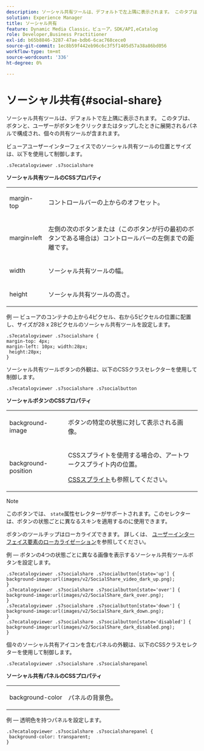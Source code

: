 ```yaml
---
description: ソーシャル共有ツールは、デフォルトで左上隅に表示されます。 このタブは、ボタンと、ユーザーがボタンをクリックまたはタップしたときに展開されるパネルで構成され、個々の共有ツールが含まれます。
solution: Experience Manager
title: ソーシャル共有
feature: Dynamic Media Classic，ビューア，SDK/API,eCatalog
role: Developer,Business Practitioner
exl-id: b65b8846-3287-47ae-bdb6-6cac768cece0
source-git-commit: 1ec8b59f442eb96c6c3f5f1405d57a38a86bd056
workflow-type: tm+mt
source-wordcount: '336'
ht-degree: 0%

---
```


# ソーシャル共有{#social-share}

ソーシャル共有ツールは、デフォルトで左上隅に表示されます。 このタブは、ボタンと、ユーザーがボタンをクリックまたはタップしたときに展開されるパネルで構成され、個々の共有ツールが含まれます。

<!--<a id="section_061E550C1C1D4DB2BD663A898895B38C"></a>-->

ビューアユーザーインターフェイスでのソーシャル共有ツールの位置とサイズは、以下を使用して制御します。

```
.s7ecatalogviewer .s7socialshare
```

**ソーシャル共有ツールのCSSプロパティ**

<table id="table_C48C56E696304C9BAFEE71BA9EA9A174"> 
 <tbody> 
  <tr> 
   <td colname="col1"> <p> <span class="codeph"> margin-top  </span> </p> </td> 
   <td colname="col2"> <p> コントロールバーの上からのオフセット。 </p> </td> 
  </tr> 
  <tr> 
   <td colname="col1"> <p> <span class="codeph"> margin=left  </span> </p> </td> 
   <td colname="col2"> <p> 左側の次のボタンまたは（このボタンが行の最初のボタンである場合は）コントロールバーの左側までの距離です。 </p> </td> 
  </tr> 
  <tr> 
   <td colname="col1"> <p> <span class="codeph"> width </span> </p> </td> 
   <td colname="col2"> <p> ソーシャル共有ツールの幅。 </p> </td> 
  </tr> 
  <tr> 
   <td colname="col1"> <p> <span class="codeph"> height </span> </p> </td> 
   <td colname="col2"> <p>ソーシャル共有ツールの高さ。 </p> </td> 
  </tr> 
 </tbody> 
</table>

例 — ビューアのコンテナの上から4ピクセル、右から5ピクセルの位置に配置し、サイズが28 x 28ピクセルのソーシャル共有ツールを設定します。

```
.s7ecatalogviewer .s7socialshare { 
margin-top: 4px; 
margin-left: 10px; width:28px; 
 height:28px; 
}
```

ソーシャル共有ツールボタンの外観は、以下のCSSクラスセレクターを使用して制御します。

```
.s7ecatalogviewer .s7socialshare .s7socialbutton
```

**ソーシャルボタンのCSSプロパティ**

<table id="table_A18B6978EC304C378F5FE92DD44D138D"> 
 <tbody> 
  <tr> 
   <td colname="col1"> <p> <span class="codeph"> background-image  </span> </p> </td> 
   <td colname="col2"> <p> ボタンの特定の状態に対して表示される画像。 </p> </td> 
  </tr> 
  <tr> 
   <td colname="col1"> <p> <span class="codeph"> background-position  </span> </p> </td> 
   <td colname="col2"> <p> CSSスプライトを使用する場合の、アートワークスプライト内の位置。 </p> <p><a href="../../../c-html5-s7-aem-asset-viewers/c-html5-20-ecatalog-viewer-about/c-html5-20-ecatalog-viewer-customizingviewer/c-html5-20-ecatalog-viewer-customizingviewer.md#section-9d570f95eb2443aca74c1b02f6e89aff" format="dita" scope="local"> CSSスプライト</a>も参照してください。 </p> </td> 
  </tr> 
 </tbody> 
</table>

>[!NOTE]
>
>このボタンでは、 `state`属性セレクターがサポートされます。このセレクターは、ボタンの状態ごとに異なるスキンを適用するのに使用できます。

ボタンのツールチップはローカライズできます。 詳しくは、 [ユーザーインターフェイス要素のローカライゼーション](../../../c-html5-s7-aem-asset-viewers/c-html5-20-ecatalog-viewer-about/c-html5-20-ecatalog-viewer-localization.md#concept-cbfc39344c494eb7b9f6a272cff0cc74)を参照してください。

例 — ボタンの4つの状態ごとに異なる画像を表示するソーシャル共有ツールボタンを設定します。

```
.s7ecatalogviewer .s7socialshare .s7socialbutton[state='up'] { 
background-image:url(images/v2/SocialShare_video_dark_up.png); 
} 
.s7ecatalogviewer .s7socialshare .s7socialbutton[state='over'] { 
background-image:url(images/v2/SocialShare_dark_over.png); 
} 
.s7ecatalogviewer .s7socialshare .s7socialbutton[state='down'] { 
background-image:url(images/v2/SocialShare_dark_down.png); 
} 
.s7ecatalogviewer .s7socialshare .s7socialbutton[state='disabled'] { 
background-image:url(images/v2/SocialShare_dark_disabled.png); 
}
```

個々のソーシャル共有アイコンを含むパネルの外観は、以下のCSSクラスセレクターを使用して制御します。

```
.s7ecatalogviewer .s7socialshare .s7socialsharepanel
```

**ソーシャル共有パネルのCSSプロパティ**

<table id="table_86E777A5851F47D6A49D966E24A9A6CD"> 
 <tbody> 
  <tr> 
   <td colname="col1"> <p> <span class="codeph"> background-color  </span> </p> </td> 
   <td colname="col2"> <p>パネルの背景色。 </p> </td> 
  </tr> 
 </tbody> 
</table>

例 — 透明色を持つパネルを設定します。

```
.s7ecatalogviewer .s7socialshare .s7socialsharepanel { 
 background-color: transparent; 
}
```
